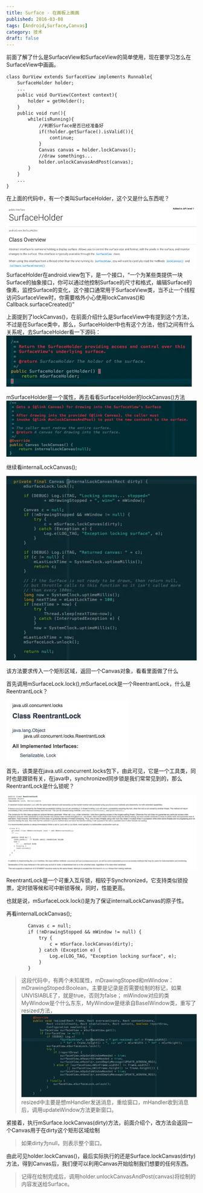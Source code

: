 ```yaml
---
title: Surface - 在画板上画画
published: 2016-03-08
tags: [Android,Surface,Canvas]
category: 技术
draft: false
---
```


前面了解了什么是SurfaceView和SurfaceView的简单使用，现在要学习怎么在SurfaceView中画画。

    class OurView extends SurfaceView implements Runnable{
        SurfaceHolder holder;
        ...
        public void OurView(Context context){
            holder = getHolder();
        }
        public void run(){
            while(isRunning){
                //判断Surface是否已经准备好
                if(!holder.getSurface().isValid()){
                    continue;
                }
                Canvas canvas = holder.lockCanvas();
                //draw somethings...
                holder.unlockCanvasAndPost(canvas);
            }
        }
        ...
    }

在上面的代码中，有一个类叫SurfaceHolder，这个又是什么东西呢？

![SurfaceHolder](./image_0.png)
SurfaceHolder在android.view包下，是一个接口，“一个为某些类提供一块Surface的抽象接口，你可以通过他控制Surface的尺寸和格式，编辑Surface的像素，监控Surface的变化，这个接口通常用于SurfaceView类，当不止一个线程访问SurfaceView时，你需要格外小心使用lockCanvas()和Callback.surfaceCreated()”

上面提到了lockCanvas()，在前面介绍什么是SurfaceView中有提到这个方法，不过是在Surface类中，那么，SurfaceHolder中也有这个方法，他们之间有什么关系呢，去SurfaceHolder看一下源码：
![getHolder()](./image_1.png)

mSurfaceHolder是一个属性，再去看看SurfaceHolder的lockCanvas()方法
![lockCanvas()](./image_2.png)

继续看internalLockCanvas();

![internalLockCanvas](./image_3.png)

该方法要求传入一个矩形区域，返回一个Canvas对象，看看里面做了什么

首先调用mSurfaceLock.lock(),mSurfaceLock是一个ReentrantLock，什么是ReentrantLock？

![ReentrantLock](./image_4.png)

首先，该类是在java.util.concurrent.locks包下，由此可见，它是一个工具类，同时也是跟锁有关，在java中，synchronized同步锁是我们常常见到的，那么ReentrantLock是什么锁呢？

![ReentrantLock介绍](./image_5.png)

ReentrantLock是一个可重入互斥锁，相较于Synchronized，它支持类似锁投票，定时锁等候和可中断锁等候，同时，性能更高。

也就是说，mSurfaceLock.lock()是为了保证internalLockCanvas的原子性。

再看internalLockCanvas();

            Canvas c = null;
            if (!mDrawingStopped && mWindow != null) {
                try {
                    c = mSurface.lockCanvas(dirty);
                } catch (Exception e) {
                    Log.e(LOG_TAG, "Exception locking surface", e);
                }
            }

>这段代码中，有两个未知属性，mDrawingStoped和mWindow：
mDrawingStoped:Boolean，主要是记录是否需要绘制的标记，如果UNVISIABLE了，就是true，否则为false；
mWindow对应的类MyWindow是个什么东东，MyWindow是继承自BaseIWindow类，重写了resized方法，
![MyWindow resized方法](./image_6.png)
resized中主要是想mHandler发送消息，重绘窗口，mHandler收到消息后，调用updateWindow方法更新窗口。

紧接着，执行mSurface.lockCanvas(dirty)方法，前面介绍个，改方法会返回一个Canvas用于在dirty这个矩形区域绘制
>如果dirty为null，则表示整个窗口。

由此可见holder.lockCanvas()，最后实际执行的还是Surface.lockCanvas(dirty)方法，得到Canvas后，我们便可以利用Canvas开始绘制我们想要的任何东西。
>记得在绘制完成后，调用holder.unlockCanvasAndPost(canvas)将绘制的内容发送给Surface。
